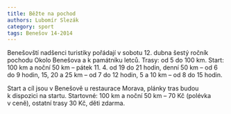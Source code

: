 ```yaml
---
title: Běžte na pochod
authors: Lubomír Slezák
category: sport
tags: Benešov 14-2014
---
```


Benešovští nadšenci turistiky pořádají v sobotu 12. dubna šestý ročník pochodu Okolo Benešova a k památníku letců. Trasy: od 5 do 100 km. Start: 100 km a noční 50 km – pátek 11. 4. od 19 do 21 hodin, denní 50 km – od 6 do 9 hodin, 15, 20 a 25 km – od 7 do 12 hodin, 5 a 10 km – od 8 do 15 hodin.

Start a cíl jsou v Benešově u restaurace Morava, plánky tras budou k dispozici na startu. Startovné: 100 km a noční 50 km – 70 Kč (polévka v ceně), ostatní trasy 30 Kč, děti zdarma.